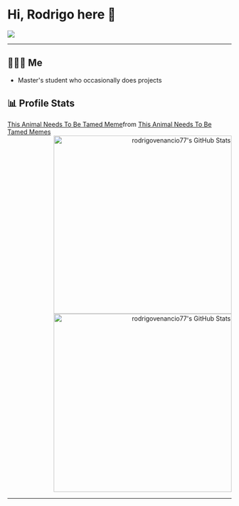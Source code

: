 # Hi, Rodrigo here 👋

<div style="text-align: center;">
  <img src="https://media.giphy.com/media/v1.Y2lkPTc5MGI3NjExaGVvMzVjNmh2MjNoOW9tdXIxMjV3Nm5mcDRhOHdmM2szYjFvNHRtMyZlcD12MV9naWZzX3NlYXJjaCZjdD1n/322W3VduHG5elXisAh/giphy.gif" style="display: block; margin: 0 auto;">
</div>

---
## 🧑🏻‍💻 Me
* Master's student who occasionally does projects


## 📊 Profile Stats

<div class="tenor-gif-embed" data-postid="7596300441491233822" data-share-method="host" data-aspect-ratio="0.670732" data-width="100%"><a href="https://tenor.com/view/this-animal-needs-to-be-tamed-gif-7596300441491233822">This Animal Needs To Be Tamed Meme</a>from <a href="https://tenor.com/search/this+animal+needs+to+be+tamed-memes">This Animal Needs To Be Tamed Memes</a></div> <script type="text/javascript" async src="https://tenor.com/embed.js"></script>

<div align="right">
  <img src="https://github-readme-stats.vercel.app/api?username=rodrigovenancio77&theme=slateorange&show_icons=true&hide_border=true&count_private=true" alt="rodrigovenancio77's GitHub Stats" width ="400"/>
  <br/>
  <img src="https://streak-stats.demolab.com?user=rodrigovenancio77&theme=slateorange&hide_border=true" alt="rodrigovenancio77's GitHub Stats" width ="400"/>
</div>

---
<!-----
## 🌐 Mr. World Wide

----->


